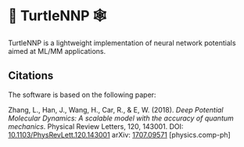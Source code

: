 # :turtle: TurtleNNP 🕸️
TurtleNNP is a lightweight implementation of neural network potentials aimed at ML/MM applications.

## Citations
The software is based on the following paper:

Zhang, L., Han, J., Wang, H., Car, R., & E, W. (2018). *Deep Potential Molecular Dynamics: A scalable model with the accuracy of quantum mechanics*. Physical Review Letters, 120, 143001. DOI: [10.1103/PhysRevLett.120.143001](https://doi.org/10.1103/PhysRevLett.120.143001) arXiv: [1707.09571](https://doi.org/10.48550/arXiv.1707.09571) [physics.comp-ph]
